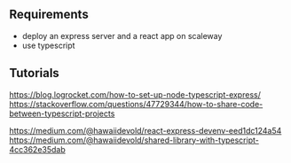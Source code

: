 ## Requirements

- deploy an express server and a react app on scaleway
- use typescript

## Tutorials

https://blog.logrocket.com/how-to-set-up-node-typescript-express/
https://stackoverflow.com/questions/47729344/how-to-share-code-between-typescript-projects

https://medium.com/@hawaiidevold/react-express-devenv-eed1dc124a54
https://medium.com/@hawaiidevold/shared-library-with-typescript-4cc362e35dab
